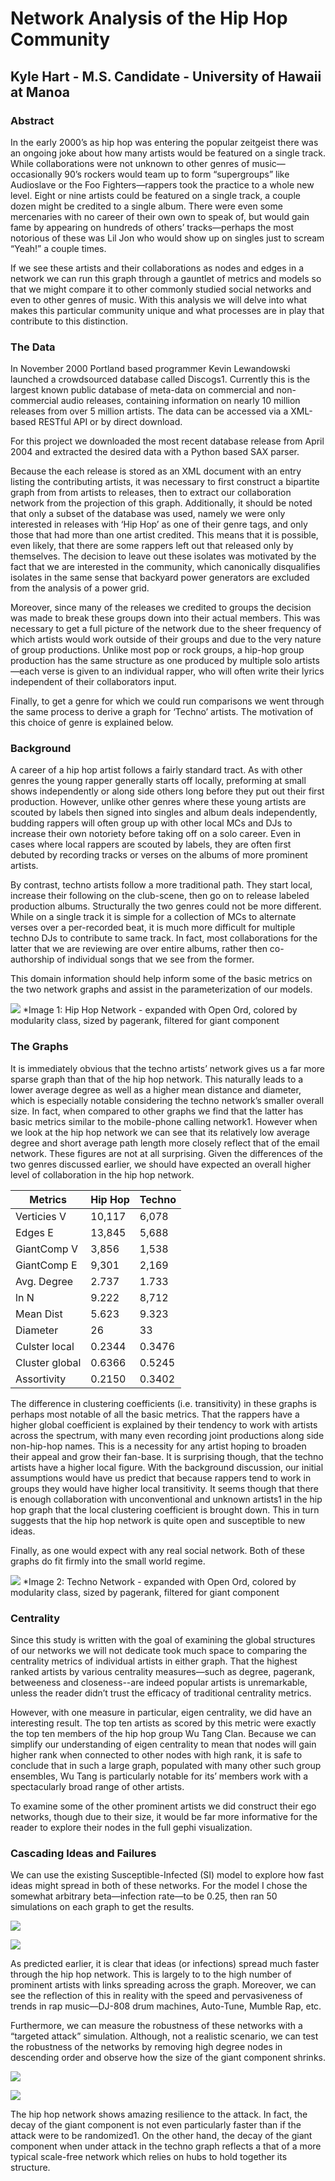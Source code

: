 # **Network Analysis of the Hip Hop Community**

## Kyle Hart - M.S. Candidate - University of Hawaii at Manoa

### Abstract

In the early 2000’s as hip hop was entering the popular zeitgeist there was an ongoing joke about how many artists would be featured on a single track. While collaborations were not unknown to other genres of music—occasionally 90’s rockers would team up to form “supergroups” like Audioslave or the Foo Fighters—rappers took the practice to a whole new level. Eight or nine artists could be featured on a single track, a couple dozen might be credited to a single album. There were even some mercenaries with no career of their own own to speak of, but would gain fame by appearing on hundreds of others’ tracks—perhaps the most notorious of these was Lil Jon  who would show up on singles just to scream “Yeah!” a couple times. 
    
If we see these artists and their collaborations as nodes and edges in a network we can run this graph through a gauntlet of metrics and models so that we might compare it to other commonly studied social networks and even to other genres of music. With this analysis we will delve into what makes this particular community unique and what processes are in play that contribute to this distinction.
    
### The Data

In November 2000 Portland based programmer Kevin Lewandowski launched a crowdsourced database called Discogs1. Currently this is the largest known public database of meta-data on commercial and non-commercial audio releases, containing information on nearly 10 million releases from over 5 million artists. The data can be accessed via a XML-based RESTful API or by direct download. 
    
For this project we downloaded the most recent database release from April 2004 and extracted the desired data with a Python based SAX parser. 

Because the each release is stored as an XML document with an entry listing the contributing artists, it was necessary to first construct a bipartite graph from from artists to releases, then to extract our collaboration network from the projection of this graph. Additionally, it should be noted that only a subset of the database was used, namely we were only interested in releases with ‘Hip Hop’ as one of their genre tags, and only those that had more than one artist credited. This means that it is possible, even likely, that there are some rappers left out that released only by themselves. The decision to leave out these isolates was motivated by the fact that we are interested in the community, which canonically disqualifies isolates in the same sense that backyard power generators are excluded from the analysis of a power grid. 
    
Moreover, since many of the releases we credited to groups the decision was made to break these groups down into their actual members. This was necessary to get a full picture of the network due to the sheer frequency of which artists would work outside of their groups and due to the very nature of group productions. Unlike most pop or rock groups, a hip-hop group production has the same structure as one produced by multiple solo artists—each verse is given to an individual rapper, who will often write their lyrics independent of their collaborators input. 
    
Finally, to get a genre for which we could run comparisons we went through the same process to derive a graph for ‘Techno’ artists. The motivation of this choice of genre is explained below. 
    
### Background

A career of a hip hop artist follows a fairly standard tract. As with other genres the young rapper generally starts off locally, preforming at small shows independently or along side others long before they put out their first production. However, unlike other genres where these young artists are scouted by labels then signed into singles and album deals independently, budding rappers will often group up with other local MCs and DJs to increase their own notoriety before taking off on a solo career. Even in cases where local rappers are scouted by labels, they are often first debuted by recording tracks or verses on the albums of more prominent artists. 
    
By contrast, techno artists follow a more traditional path. They start local, increase their following on the club-scene, then go on to release labeled production albums. Structurally the two genres could not be more different. While on a single track it is simple for a collection of MCs to alternate verses over a per-recorded beat, it is much more difficult for multiple techno DJs to contribute to same track. In fact, most collaborations for the latter that we are reviewing are over entire albums, rather then co-authorship of individual songs that we see from the former.
    
This domain information should help inform some of the basic metrics on the two network graphs and assist in the parameterization of our models.
    
![](https://raw.githubusercontent.com/gonzodeveloper/netsci_hiphop/master/imgs/hip_hop_full.png)
*Image 1: Hip Hop Network - expanded with Open Ord, colored by modularity class, sized by pagerank, filtered for giant component

### The Graphs

It is immediately obvious that the techno artists’ network gives us a far more sparse graph than that of the hip hop network. This naturally leads to a lower average degree as well as a higher mean distance and diameter, which is especially notable considering the techno network’s smaller overall size. In fact, when compared to other graphs we find that the latter has basic metrics similar to the mobile-phone calling network1.  However when we look at the hip hop network we can see that its relatively low average degree and short average path length more closely reflect that of the email network. These figures are not at all surprising. Given the differences of the two genres discussed earlier, we should have expected an overall higher level of collaboration in the hip hop network. 


|Metrics		|Hip Hop|Techno	|
|---			|---	|---	|
|Verticies V	|10,117	|6,078 	|
|Edges	E		|13,845 |5,688 	|
|GiantComp V	|3,856 	|1,538 	|
|GiantComp E 	|9,301	|2,169  |
|Avg. Degree	|2.737  |1.733	|
|ln N			|9.222  |8,712	|
|Mean Dist		|5.623  |9.323	|
|Diameter		|26		|33		|
|Culster local	|0.2344	|0.3476	|
|Cluster global	|0.6366	|0.5245	|
|Assortivity	|0.2150	|0.3402	|

The difference in clustering coefficients (i.e. transitivity) in these graphs is perhaps most notable of all the basic metrics. That the rappers have a higher global coefficient is explained by their tendency to work with artists across the spectrum, with many even recording  joint productions along side non-hip-hop names. This is a necessity for any artist hoping to broaden their appeal and grow their fan-base. It is surprising though, that the techno artists have a higher local figure. With the background discussion, our initial assumptions would have us predict that because rappers tend to work in groups they would have higher local transitivity. It seems though that there is enough collaboration with unconventional and unknown artists1 in the hip hop graph that the local clustering coefficient is brought down. This in turn suggests that the hip hop network is quite open and susceptible to new ideas.  

Finally, as one would expect with any real social network. Both of these graphs do fit firmly into the small world regime.

![](https://raw.githubusercontent.com/gonzodeveloper/netsci_hiphop/master/imgs/techno.png)
*Image 2: Techno Network - expanded with Open Ord, colored by modularity class, sized by pagerank, filtered for giant component

### Centrality

Since this study is written with the goal of examining the global structures of our networks we will not dedicate took much space to comparing the centrality metrics of individual artists in either graph. That the highest ranked artists by various centrality measures—such as degree, pagerank, betweeness and closeness--are indeed popular artists is unremarkable, unless the reader didn’t trust the efficacy of traditional centrality metrics. 

However, with one measure in particular, eigen centrality, we did have an interesting result. The top ten artists as scored by this metric were exactly the top ten members of the hip hop group Wu Tang Clan. Because we can simplify our understanding of eigen centrality to mean that nodes will gain higher rank when connected to other nodes with high rank, it is safe to conclude that in such a large graph, populated with many other such group ensembles, Wu Tang is particularly notable for its’ members work with a spectacularly broad range of other artists.

To examine some of the other prominent artists we did construct their ego networks, though due to their size, it would be far more informative for the reader to explore their nodes in the full gephi visualization.

### Cascading Ideas and Failures

We can use the existing Susceptible-Infected (SI) model to explore how fast ideas might spread in both of these networks. For the model I chose the somewhat arbitrary beta—infection rate—to be 0.25, then ran 50 simulations on each graph to get the results. 

![](https://raw.githubusercontent.com/gonzodeveloper/netsci_hiphop/master/imgs/hip_hip_si.png)

![](https://raw.githubusercontent.com/gonzodeveloper/netsci_hiphop/master/imgs/techno_si.png)

As predicted earlier, it is clear that ideas (or infections) spread much faster through the hip hop network. This is largely to to the high number of prominent artists with links spreading across the graph. Moreover, we can see the reflection of this in reality with the speed and pervasiveness of trends in rap music—DJ-808 drum machines, Auto-Tune, Mumble Rap, etc. 

Furthermore, we can measure the robustness of these networks with a “targeted attack” simulation. Although, not a realistic scenario, we can test the robustness of the networks by removing high degree nodes in descending order and observe how the size of the giant component shrinks.

![](https://raw.githubusercontent.com/gonzodeveloper/netsci_hiphop/master/imgs/hip_hop_attack.png)

![](https://raw.githubusercontent.com/gonzodeveloper/netsci_hiphop/master/imgs/techno_attack.png)

The hip hop network shows amazing resilience to the attack. In fact, the decay of the giant component is not even particularly faster than if the attack were to be randomized1. On the other hand, the decay of the giant component when under attack in the techno graph reflects a that of a more typical scale-free network which relies on hubs to hold together its structure.




